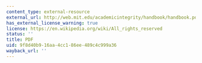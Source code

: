 ```yaml
---
content_type: external-resource
external_url: http://web.mit.edu/academicintegrity/handbook/handbook.pdf
has_external_license_warning: true
license: https://en.wikipedia.org/wiki/All_rights_reserved
status: ''
title: PDF
uid: 9f8d40b9-16aa-4cc1-86ee-489c4c999a36
wayback_url: ''
---
```

